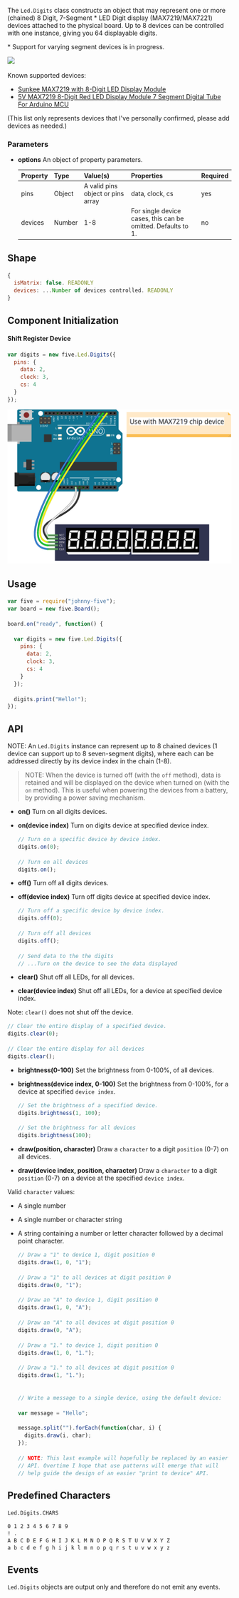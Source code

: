 The `Led.Digits` class constructs an object that may represent one or more (chained) 8 Digit, 7-Segment \* LED Digit display (MAX7219/MAX7221) devices attached to the physical board. Up to 8 devices can be controlled with one instance, giving you 64 displayable digits.

\* Support for varying segment devices is in progress.

![](http://ecx.images-amazon.com/images/I/61LJiwBPXHL._SL1500_.jpg)


Known supported devices: 

- [Sunkee MAX7219 with 8-Digit LED Display Module](http://www.amazon.com/Sunkee-MAX7219-8-Digit-Display-Module/dp/B00D3J04JC/)
- [5V MAX7219 8-Digit Red LED Display Module 7 Segment Digital Tube For Arduino MCU](http://www.amazon.com/MAX7219-8-Digit-Display-Segment-Digital/dp/B00IHQ7STK)

(This list only represents devices that I've personally confirmed, please add devices as needed.)


### Parameters


- **options** An object of property parameters.

  | Property | Type   | Value(s)                          | Properties                                                   | Required |
  |---------------|--------|-----------------------------------|--------------------------------------------------------------|----------|
  | pins          | Object | A valid pins object or pins array | data, clock, cs                                              | yes      |
  | devices       | Number | 1-8                               | For single device cases, this can be omitted. Defaults to 1. | no       |



## Shape

```js
{ 
  isMatrix: false. READONLY
  devices: ...Number of devices controlled. READONLY
}
```

## Component Initialization

#### Shift Register Device

```js
var digits = new five.Led.Digits({
  pins: {
    data: 2,
    clock: 3,
    cs: 4
  }
});
```

![Led.Digits](https://github.com/rwaldron/johnny-five/raw/master/docs/breadboard/led-digits-clock.png)




## Usage

```js
var five = require("johnny-five");
var board = new five.Board();

board.on("ready", function() {

  var digits = new five.Led.Digits({
    pins: {
      data: 2,
      clock: 3,
      cs: 4
    }
  });

  digits.print("Hello!");
});
```


## API

NOTE: An `Led.Digits` instance can represent up to 8 chained devices (1 device can support up to 8 seven-segment digits), where each can be addressed directly by its device index in the chain (1-8).

> NOTE: When the device is turned off (with the `off` method), data is retained and will be displayed on the device when turned on (with the `on` method). This is useful when powering the devices from a battery, by providing a power saving mechanism.

- **on()** Turn on all digits devices.
- **on(device index)** Turn on digits device at specified device index.

  ```js
  // Turn on a specific device by device index.
  digits.on(0);

  // Turn on all devices
  digits.on();
  ```

- **off()** Turn off all digits devices.
- **off(device index)** Turn off digits device at specified device index.

  ```js
  // Turn off a specific device by device index.
  digits.off(0);

  // Turn off all devices
  digits.off();

  // Send data to the the digits
  // ...Turn on the device to see the data displayed
  ```


- **clear()** Shut off all LEDs, for all devices.
- **clear(device index)** Shut off all LEDs, for a device at specified device index.

Note: `clear()` does not shut off the device.

  ```js
  // Clear the entire display of a specified device.
  digits.clear(0);

  // Clear the entire display for all devices
  digits.clear();
  ```


- **brightness(0-100)** Set the brightness from 0-100%, of all devices.
- **brightness(device index, 0-100)** Set the brightness from 0-100%, for a device at specified `device index`.


  ```js
  // Set the brightness of a specified device.
  digits.brightness(1, 100);

  // Set the brightness for all devices
  digits.brightness(100);
  ```


- **draw(position, character)** Draw a `character` to a digit `position` (0-7) on all devices.
- **draw(device index, position, character)** Draw a `character` to a digit `position` (0-7) on a device at the specified `device index`.

Valid `character` values: 

- A single number
- A single number or character string
- A string containing a number or letter character followed by a decimal point character.


  ```js
  // Draw a "1" to device 1, digit position 0
  digits.draw(1, 0, "1");

  // Draw a "1" to all devices at digit position 0
  digits.draw(0, "1");

  // Draw an "A" to device 1, digit position 0
  digits.draw(1, 0, "A");

  // Draw an "A" to all devices at digit position 0
  digits.draw(0, "A");

  // Draw a "1." to device 1, digit position 0
  digits.draw(1, 0, "1.");

  // Draw a "1." to all devices at digit position 0
  digits.draw(1, "1.");


  // Write a message to a single device, using the default device:

  var message = "Hello";

  message.split("").forEach(function(char, i) {
    digits.draw(i, char);
  });

  // NOTE: This last example will hopefully be replaced by an easier 
  // API. Overtime I hope that use patterns will emerge that will 
  // help guide the design of an easier "print to device" API.
  ```


## Predefined Characters

`Led.Digits.CHARS`

```
0 1 2 3 4 5 6 7 8 9   
! .
A B C D E F G H I J K L M N O P Q R S T U V W X Y Z
a b c d e f g h i j k l m n o p q r s t u v w x y z
```


## Events

`Led.Digits` objects are output only and therefore do not emit any events.
